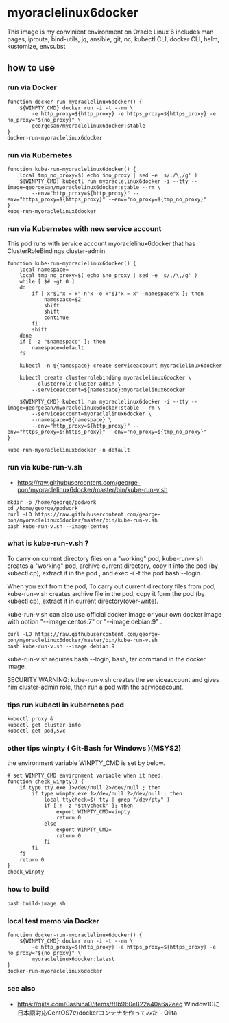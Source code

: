 # myoraclelinux6docker

This image is my convinient environment on Oracle Linux 6
includes man pages, iproute, bind-utils, jq, ansible, git, nc, kubectl CLI, docker CLI, helm, kustomize, envsubst

## how to use

### run via Docker

```
function docker-run-myoraclelinux6docker() {
    ${WINPTY_CMD} docker run -i -t --rm \
        -e http_proxy=${http_proxy} -e https_proxy=${https_proxy} -e no_proxy="${no_proxy}" \
        georgesan/myoraclelinux6docker:stable
}
docker-run-myoraclelinux6docker
```

### run via Kubernetes

```
function kube-run-myoraclelinux6docker() {
    local tmp_no_proxy=$( echo $no_proxy | sed -e 's/,/\,/g' )
    ${WINPTY_CMD} kubectl run myoraclelinux6docker -i --tty --image=georgesan/myoraclelinux6docker:stable --rm \
        --env="http_proxy=${http_proxy}" --env="https_proxy=${https_proxy}" --env="no_proxy=${tmp_no_proxy}"
}
kube-run-myoraclelinux6docker
```

### run via Kubernetes with new service account

This pod runs with service account myoraclelinux6docker that has ClusterRoleBindings cluster-admin.

```
function kube-run-myoraclelinux6docker() {
    local namespace=
    local tmp_no_proxy=$( echo $no_proxy | sed -e 's/,/\,/g' )
    while [ $# -gt 0 ]
    do
        if [ x"$1"x = x"-n"x -o x"$1"x = x"--namespace"x ]; then
            namespace=$2
            shift
            shift
            continue
        fi
        shift
    done
    if [ -z "$namespace" ]; then
        namespace=default
    fi

    kubectl -n ${namespace} create serviceaccount myoraclelinux6docker

    kubectl create clusterrolebinding myoraclelinux6docker \
        --clusterrole cluster-admin \
        --serviceaccount=${namespace}:myoraclelinux6docker

    ${WINPTY_CMD} kubectl run myoraclelinux6docker -i --tty --image=georgesan/myoraclelinux6docker:stable --rm \
        --serviceaccount=myoraclelinux6docker \
        --namespace=${namespace} \
        --env="http_proxy=${http_proxy}" --env="https_proxy=${https_proxy}" --env="no_proxy=${tmp_no_proxy}"
}

kube-run-myoraclelinux6docker -n default
```


### run via kube-run-v.sh

* https://raw.githubusercontent.com/george-pon/myoraclelinux6docker/master/bin/kube-run-v.sh

```
mkdir -p /home/george/podwork
cd /home/george/podwork
curl -LO https://raw.githubusercontent.com/george-pon/myoraclelinux6docker/master/bin/kube-run-v.sh
bash kube-run-v.sh --image-centos
```

### what is kube-run-v.sh ?

To carry on current directory files on a "working" pod, 
kube-run-v.sh creates a "working" pod, archive current directory, copy it into the pod (by kubectl cp), extract it in the pod , and exec -i -t the pod bash --login.

When you exit from the pod, To carry out current directory files from pod,
kube-run-v.sh creates archive file in the pod, copy it form the pod (by kubectl cp), extract it in current directory(over-write).

kube-run-v.sh can also use official docker image or your own docker image with option "--image centos:7" or "--image debian:9" .

```
curl -LO https://raw.githubusercontent.com/george-pon/myoraclelinux6docker/master/bin/kube-run-v.sh
bash kube-run-v.sh --image debian:9
```

kube-run-v.sh requires bash --login, bash, tar command in the docker image.

SECURITY WARNING: kube-run-v.sh creates the serviceaccount and gives him cluster-admin role, 
then run a pod with the serviceacount.


### tips run kubectl in kubernetes pod

```
kubectl proxy &
kubectl get cluster-info
kubectl get pod,svc
```



### other tips winpty ( Git-Bash for Windows )(MSYS2)

the environment variable WINPTY_CMD is set by below.

```
# set WINPTY_CMD environment variable when it need.
function check_winpty() {
    if type tty.exe 1>/dev/null 2>/dev/null ; then
        if type winpty.exe 1>/dev/null 2>/dev/null ; then
            local ttycheck=$( tty | grep "/dev/pty" )
            if [ ! -z "$ttycheck" ]; then
                export WINPTY_CMD=winpty
                return 0
            else
                export WINPTY_CMD=
                return 0
            fi
        fi
    fi
    return 0
}
check_winpty

```

### how to build

```
bash build-image.sh
```

### local test memo via Docker

```
function docker-run-myoraclelinux6docker() {
    ${WINPTY_CMD} docker run -i -t --rm \
        -e http_proxy=${http_proxy} -e https_proxy=${https_proxy} -e no_proxy="${no_proxy}" \
        myoraclelinux6docker:latest
}
docker-run-myoraclelinux6docker
```

### see also

* https://qiita.com/0ashina0/items/f8b960e822a40a6a2eed Window10に日本語対応CentOS7のdockerコンテナを作ってみた - Qiita





